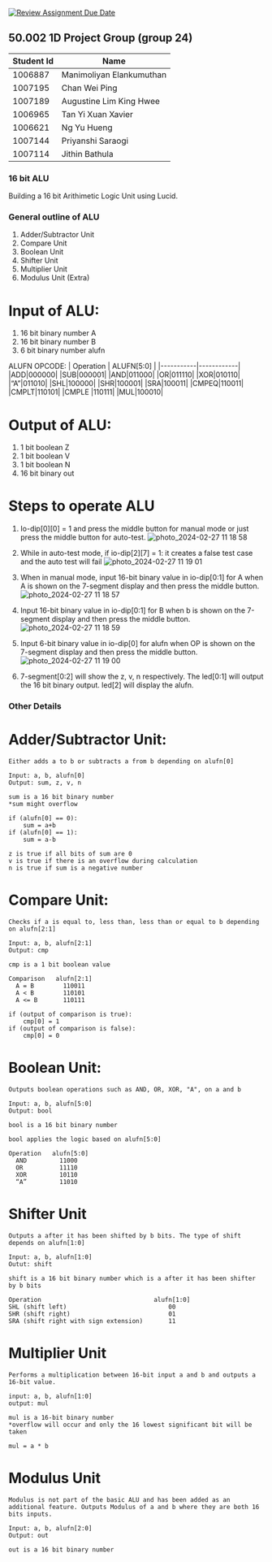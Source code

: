 [![Review Assignment Due Date](https://classroom.github.com/assets/deadline-readme-button-24ddc0f5d75046c5622901739e7c5dd533143b0c8e959d652212380cedb1ea36.svg)](https://classroom.github.com/a/5YTzVbxp)
## 50.002 1D Project Group (group 24)

|Student Id | Name|
|-----------|-----|
|1006887 | Manimoliyan Elankumuthan|
|1007195 | Chan Wei Ping|
|1007189 | Augustine Lim King Hwee|
|1006965 | Tan Yi Xuan Xavier|
|1006621 | Ng Yu Hueng|
|1007144 | Priyanshi Saraogi|
|1007114 | Jithin Bathula|


### 16 bit ALU

Building a 16 bit Arithimetic Logic Unit using Lucid.

### General outline of ALU
1. Adder/Subtractor Unit
2. Compare Unit
3. Boolean Unit
4. Shifter Unit
5. Multiplier Unit
6. Modulus Unit (Extra)

# Input of ALU: 
1. 16 bit binary number A
2. 16 bit binary number B
3. 6 bit binary number alufn

ALUFN OPCODE:
| Operation |	ALUFN[5:0] |
|-----------|------------|
|ADD|000000|
|SUB|000001|
|AND|011000|
|OR|011110|
|XOR|010110|
|“A”|011010|
|SHL|100000|
|SHR|100001|
|SRA|100011|
|CMPEQ|110011|
|CMPLT|110101|
|CMPLE |110111|
|MUL|100010|

# Output of ALU:
1. 1 bit boolean Z
2. 1 bit boolean V
3. 1 bit boolean N
4. 16 bit binary out

# Steps to operate ALU
1. Io-dip[0][0] = 1 and press the middle button for manual mode or just press the middle button for auto-test.
![photo_2024-02-27 11 18 58](https://github.com/50002-computation-structures/group-24/assets/132822321/5e73bdba-4e70-40a6-9875-55a0041811a3)


2. While in auto-test mode, if io-dip[2][7] = 1: it creates a false test case and the auto test will fail
![photo_2024-02-27 11 19 01](https://github.com/50002-computation-structures/group-24/assets/132822321/7e413a75-0658-4903-8c8b-d8e921bb0f23)


3. When in manual mode, input 16-bit binary value in io-dip[0:1] for A when A is shown on the 7-segment display and then press the middle button.
![photo_2024-02-27 11 18 57](https://github.com/50002-computation-structures/group-24/assets/132822321/6b9b2d52-150d-419e-9a4a-1daba98f07c0)


4. Input 16-bit binary value in io-dip[0:1] for B when b is shown on the 7-segment display and then press the middle button.
![photo_2024-02-27 11 18 59](https://github.com/50002-computation-structures/group-24/assets/132822321/cb93f809-a351-4ad7-bc76-ad69164274dd)


5. Input 6-bit binary value in io-dip[0] for alufn when OP is shown on the 7-segment display and then press the middle button. 
![photo_2024-02-27 11 19 00](https://github.com/50002-computation-structures/group-24/assets/132822321/5e0a4645-a356-42ca-afd0-eb2cd619a68e)


6. 7-segment[0:2] will show the z, v, n respectively. The led[0:1] will output the 16 bit binary output. led[2] will display the alufn.


### Other Details

# Adder/Subtractor Unit:
```
Either adds a to b or subtracts a from b depending on alufn[0]

Input: a, b, alufn[0]
Output: sum, z, v, n
  
sum is a 16 bit binary number
*sum might overflow
  
if (alufn[0] == 0):
    sum = a+b
if (alufn[0] == 1):
    sum = a-b
    
z is true if all bits of sum are 0
v is true if there is an overflow during calculation
n is true if sum is a negative number
```

# Compare Unit:
```
Checks if a is equal to, less than, less than or equal to b depending on alufn[2:1]

Input: a, b, alufn[2:1]
Output: cmp
  
cmp is a 1 bit boolean value

Comparison   alufn[2:1]
  A = B        110011
  A < B        110101
  A <= B       110111

if (output of comparison is true):
    cmp[0] = 1
if (output of comparison is false):
    cmp[0] = 0
```

# Boolean Unit:
```
Outputs boolean operations such as AND, OR, XOR, "A", on a and b

Input: a, b, alufn[5:0]
Output: bool

bool is a 16 bit binary number

bool applies the logic based on alufn[5:0]

Operation   alufn[5:0]
  AND         11000
  OR          11110
  XOR         10110
  “A”         11010
```

# Shifter Unit
```
Outputs a after it has been shifted by b bits. The type of shift depends on alufn[1:0]

Input: a, b, alufn[1:0]
Outut: shift
  
shift is a 16 bit binary number which is a after it has been shifter by b bits
  
Operation                               alufn[1:0]
SHL (shift left)                            00
SHR (shift right)                           01
SRA (shift right with sign extension)       11
```

# Multiplier Unit
```
Performs a multiplication between 16-bit input a and b and outputs a 16-bit value.

input: a, b, alufn[1:0]
output: mul

mul is a 16-bit binary number
*overflow will occur and only the 16 lowest significant bit will be taken

mul = a * b
```

# Modulus Unit
```
Modulus is not part of the basic ALU and has been added as an additional feature. Outputs Modulus of a and b where they are both 16 bits inputs.

Input: a, b, alufn[2:0]
Output: out

out is a 16 bit binary number
```
